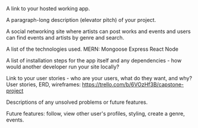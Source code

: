 A link to your hosted working app.

A paragraph-long description (elevator pitch) of your project.

A social networking site where artists can post works and events and users can find events and artists by genre and search.

A list of the technologies used.
MERN: Mongoose Express React Node


A list of installation steps for the app itself and any dependencies - how would another developer run your site locally?

Link to your user stories - who are your users, what do they want, and why?
User stories, ERD, wireframes: https://trello.com/b/6VOzHf3B/capstone-project

Descriptions of any unsolved problems or future features.

Future features: follow, view other user's profiles, styling, create a genre, events.